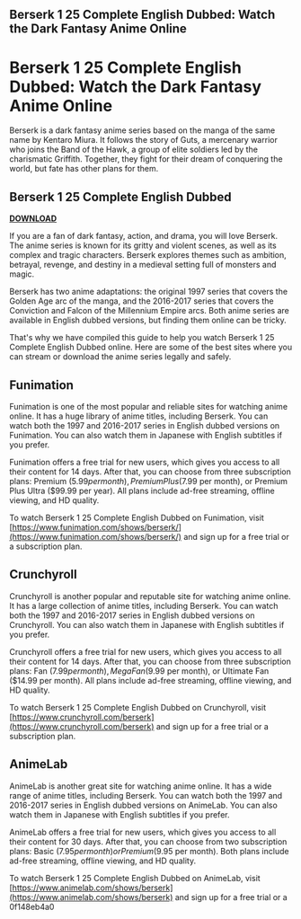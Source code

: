 ## Berserk 1 25 Complete English Dubbed: Watch the Dark Fantasy Anime Online

  
# Berserk 1 25 Complete English Dubbed: Watch the Dark Fantasy Anime Online
 
Berserk is a dark fantasy anime series based on the manga of the same name by Kentaro Miura. It follows the story of Guts, a mercenary warrior who joins the Band of the Hawk, a group of elite soldiers led by the charismatic Griffith. Together, they fight for their dream of conquering the world, but fate has other plans for them.
 
## Berserk 1 25 Complete English Dubbed


[**DOWNLOAD**](https://www.google.com/url?q=https%3A%2F%2Fcinurl.com%2F2tLiaE&sa=D&sntz=1&usg=AOvVaw2kzi26uMqLFYscJOHdKRMR)

 
If you are a fan of dark fantasy, action, and drama, you will love Berserk. The anime series is known for its gritty and violent scenes, as well as its complex and tragic characters. Berserk explores themes such as ambition, betrayal, revenge, and destiny in a medieval setting full of monsters and magic.
 
Berserk has two anime adaptations: the original 1997 series that covers the Golden Age arc of the manga, and the 2016-2017 series that covers the Conviction and Falcon of the Millennium Empire arcs. Both anime series are available in English dubbed versions, but finding them online can be tricky.
 
That's why we have compiled this guide to help you watch Berserk 1 25 Complete English Dubbed online. Here are some of the best sites where you can stream or download the anime series legally and safely.
 
## Funimation
 
Funimation is one of the most popular and reliable sites for watching anime online. It has a huge library of anime titles, including Berserk. You can watch both the 1997 and 2016-2017 series in English dubbed versions on Funimation. You can also watch them in Japanese with English subtitles if you prefer.
 
Funimation offers a free trial for new users, which gives you access to all their content for 14 days. After that, you can choose from three subscription plans: Premium ($5.99 per month), Premium Plus ($7.99 per month), or Premium Plus Ultra ($99.99 per year). All plans include ad-free streaming, offline viewing, and HD quality.
 
To watch Berserk 1 25 Complete English Dubbed on Funimation, visit [https://www.funimation.com/shows/berserk/](https://www.funimation.com/shows/berserk/) and sign up for a free trial or a subscription plan.
 
## Crunchyroll
 
Crunchyroll is another popular and reputable site for watching anime online. It has a large collection of anime titles, including Berserk. You can watch both the 1997 and 2016-2017 series in English dubbed versions on Crunchyroll. You can also watch them in Japanese with English subtitles if you prefer.
 
Crunchyroll offers a free trial for new users, which gives you access to all their content for 14 days. After that, you can choose from three subscription plans: Fan ($7.99 per month), Mega Fan ($9.99 per month), or Ultimate Fan ($14.99 per month). All plans include ad-free streaming, offline viewing, and HD quality.
 
To watch Berserk 1 25 Complete English Dubbed on Crunchyroll, visit [https://www.crunchyroll.com/berserk](https://www.crunchyroll.com/berserk) and sign up for a free trial or a subscription plan.
 
## AnimeLab
 
AnimeLab is another great site for watching anime online. It has a wide range of anime titles, including Berserk. You can watch both the 1997 and 2016-2017 series in English dubbed versions on AnimeLab. You can also watch them in Japanese with English subtitles if you prefer.
 
AnimeLab offers a free trial for new users, which gives you access to all their content for 30 days. After that, you can choose from two subscription plans: Basic ($7.95 per month) or Premium ($9.95 per month). Both plans include ad-free streaming, offline viewing, and HD quality.
 
To watch Berserk 1 25 Complete English Dubbed on AnimeLab, visit [https://www.animelab.com/shows/berserk](https://www.animelab.com/shows/berserk) and sign up for a free trial or a
 0f148eb4a0
